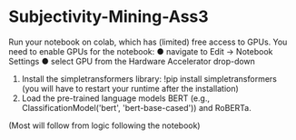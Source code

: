 # Subjectivity-Mining-Ass3
Run your notebook on colab, which has (limited) free access to GPUs.
You need to enable GPUs for the notebook:
● navigate to Edit → Notebook Settings
● select GPU from the Hardware Accelerator drop-down

1. Install the simpletransformers library: !pip install simpletransformers
(you will have to restart your runtime after the installation)
2. Load the pre-trained language models
BERT (e.g., ClassificationModel('bert', 'bert-base-cased')) and RoBERTa.

(Most will follow from logic following the notebook)
